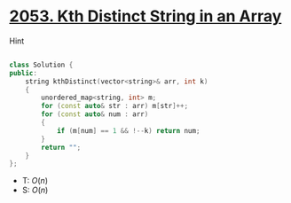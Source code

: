 # [2053\. Kth Distinct String in an Array](https://leetcode.com/problems/kth-distinct-string-in-an-array/)

 Hint

```cpp

```

```cpp
class Solution {
public:
    string kthDistinct(vector<string>& arr, int k)
    {
        unordered_map<string, int> m;
        for (const auto& str : arr) m[str]++;
        for (const auto& num : arr)
        {
            if (m[num] == 1 && !--k) return num;
        }
        return "";
    }
};
```

- T: $O(n)$
- S: $O(n)$
